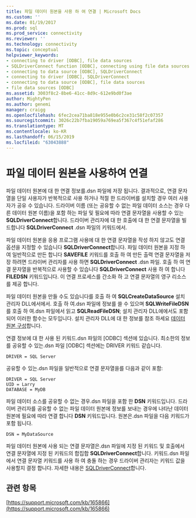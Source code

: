 ```yaml
---
title: 파일 데이터 원본을 사용 하 여 연결 | Microsoft Docs
ms.custom: ''
ms.date: 01/19/2017
ms.prod: sql
ms.prod_service: connectivity
ms.reviewer: ''
ms.technology: connectivity
ms.topic: conceptual
helpviewer_keywords:
- connecting to driver [ODBC], file data sources
- SQLDriverConnect function [ODBC], connecting using file data sources
- connecting to data source [ODBC], SQLDriverConnect
- connecting to driver [ODBC], SQLDriverConnect
- connecting to data source [ODBC], file data sources
- file data sources [ODBC]
ms.assetid: 3003f8c2-8be6-41cc-8d9c-612e9bd0f3ae
author: MightyPen
ms.author: genemi
manager: craigg
ms.openlocfilehash: 6fec2cea71ba818e955e0b6c2ce31c58f2c07357
ms.sourcegitcommit: 3026c22b7fba19059a769ea5f367c4f51efaf286
ms.translationtype: MT
ms.contentlocale: ko-KR
ms.lasthandoff: 06/15/2019
ms.locfileid: "63043888"
---
```

# <a name="connecting-using-file-data-sources"></a>파일 데이터 원본을 사용하여 연결
파일 데이터 원본에 대 한 연결 정보를.dsn 파일에 저장 됩니다. 결과적으로, 연결 문자열을 단일 사용자가 반복적으로 사용 하거나 적절 한 드라이버를 설치할 경우 여러 사용자가 공유 수 있습니다. 드라이버 이름 (또는 공유할 수 없는 파일 데이터 소스는 경우 다른 데이터 원본 이름)을 포함 하는 파일 및 필요에 따라 연결 문자열을 사용할 수 있는 **SQLDriverConnect**합니다. 드라이버 관리자에 대 한 호출에 대 한 연결 문자열을 빌드합니다 **SQLDriverConnect** .dsn 파일의 키워드에서.  
  
 파일 데이터 원본을 응용 프로그램 사용에 대 한 연결 문자열을 작성 하지 않고도 연결 옵션을 지정할 수 있습니다 **SQLDriverConnect**합니다. 파일 데이터 원본을 지정 하 여 일반적으로 만든 합니다 **SAVEFILE** 키워드를 호출 하 여 만든 출력 연결 문자열을 저장 하려면 드라이버 관리자를 사용 하면 **SQLDriverConnect** .dsn 파일. 호출 하 여 연결 문자열을 반복적으로 사용할 수 있습니다 **SQLDriverConnect** 사용 하 여 합니다 **FILEDSN** 키워드입니다. 이 연결 프로세스를 간소화 하 고 연결 문자열의 영구 리소스를 제공 합니다.  
  
 파일 데이터 원본을 만들 수도 있습니다를 호출 하 여 **SQLCreateDataSource** 설치 관리자 DLL에서에서. 호출 하 여.dsn 파일에 정보를 쓸 수 있으며 **SQLWriteFileDSN**를 호출 하 여.dsn 파일에서 읽고 **SQLReadFileDSN**; 설치 관리자 DLL에에서도 포함 되어 이러한 함수는 모두입니다. 설치 관리자 DLL에 대 한 정보를 참조 하세요 [데이터 원본 구성](../../../odbc/reference/install/configuring-data-sources.md)합니다.  
  
 연결 정보에 대 한 사용 된 키워드.dsn 파일의 [ODBC] 섹션에 있습니다. 최소한의 정보를 공유할 수 있는.dsn 파일 [ODBC] 섹션에는 DRIVER 키워드 같습니다.  
  
```  
DRIVER = SQL Server  
```  
  
 공유할 수 있는.dsn 파일을 일반적으로 연결 문자열을를 다음과 같이 포함:  
  
```  
DRIVER = SQL Server  
UID = Larry  
DATABASE = MyDB  
```  
  
 파일 데이터 소스를 공유할 수 없는 경우.dsn 파일을 포함 한 **DSN** 키워드입니다. 드라이버 관리자를 공유할 수 없는 파일 데이터 원본에 정보를 보내는 경우에 나타난 데이터 원본에 필요에 따라 연결 합니다 **DSN** 키워드입니다. 원본은.dsn 파일을 다음 키워드가 포함 됩니다.  
  
```  
DSN = MyDataSource  
```  
  
 파일 데이터 원본에 사용 되는 연결 문자열은.dsn 파일에 지정 된 키워드 및 호출에서 연결 문자열에 지정 된 키워드의 합집합 **SQLDriverConnect**합니다. 키워드.dsn 파일에서 연결 문자열 키워드를 사용 하 여 충돌 하는 경우 드라이버 관리자는 키워드 값을 사용할지 결정 합니다. 자세한 내용은 [SQLDriverConnect](../../../odbc/reference/syntax/sqldriverconnect-function.md)합니다.  
  
## <a name="see-also"></a>관련 항목  
 [https://support.microsoft.com/kb/165866](https://support.microsoft.com/kb/165866)
